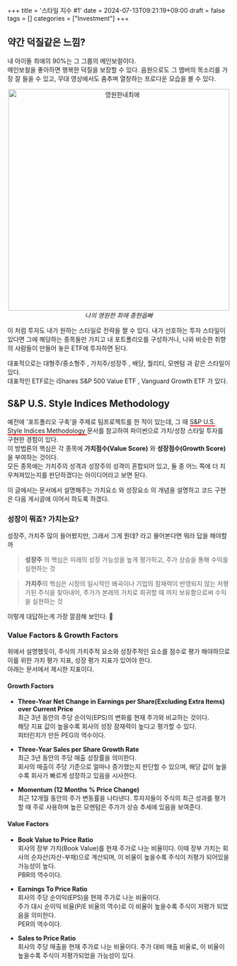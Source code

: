 +++
title = '스타일 지수 #1'
date = 2024-07-13T09:21:19+09:00
draft = false
tags = []
categories = ["Investment"]
+++

## 약간 덕질같은 느낌?
내 아이돌 최애의 90%는 그 그룹의 메인보컬이다.  
메인보컬을 좋아하면 행복한 덕질을 보장할 수 있다. 음원으로도 그 멤버의 목소리를 가장 잘 들을 수 있고, 무대 영상에서도 춤추며 열창하는 프로다운 모습을 볼 수 있다.  

<p align="center">
<img src="/images/Investment/jh.jpg" alt="영원한내최애" width="500">
<em> 나의 영원한 최애 종현옵빠 </em>
</p>




이 처럼 투자도 내가 원하는 스타일로 전략을 짤 수 있다. 내가 선호하는 투자 스타일이 있다면 그에 해당하는 종목들만 가지고 내 포트폴리오를 구성하거나, 나와 비슷한 취향의 사람들이 만들어 놓은 ETF에 투자하면 된다.  

대표적으로는 대형주/중소형주 , 가치주/성장주 , 배당, 퀄리티, 모멘텀 과 같은 스타일이 있다.   
대표적인 ETF로는 iShares S&P 500 Value ETF , Vanguard Growth ETF 가 있다. 

## S&P U.S. Style Indices Methodology
예전에 '포트폴리오 구축'을 주제로 팀프로젝트를 한 적이 있는데, 그 때 
<span style="text-decoration:none; border-bottom:2px solid red;">
    <a href="https://github.com/Solxcero/ubion-3rd/blob/main/Project1/methodology-sp-us-style.pdf" style="text-decoration:none; color:inherit;"  target="_blank">
        S&P U.S. Style Indices Methodology
    </a>
</span>
 문서를 참고하여 파이썬으로 가치/성장 스타일 투자를 구현한 경험이 있다.   
이 방법론의 핵심은 각 종목에 **가치점수(Value Score)** 와 **성장점수(Growth Score)** 을 부여하는 것이다.  
모든 종목에는 가치주의 성격과 성장주의 성격이 혼합되어 있고, 둘 중 어느 쪽에 더 치우쳐져있는지를 판단하겠다는 아이디어라고 보면 된다.  

이 글에서는 문서에서 설명해주는 가치요소 와 성장요소 의 개념을 설명하고 코드 구현은 다음 게시글에 이어서 하도록 하겠다. 

### 성장이 뭐죠? 가치는요?
성장주, 가치주 많이 들어봤지만, 그래서 그게 뭔데? 라고 물어본다면 뭐라 답을 해야할까  

> **성장주** 의 핵심은 미래의 성장 가능성을 높게 평가하고, 주가 상승을 통해 수익을 실현하는 것   

> **가치주**의 핵심은 시장의 일시적인 왜곡이나 기업의 잠재력이 반영되지 않는 저평가된 주식을 찾아내어, 주가가 본래의 가치로 회귀할 때 까지 보유함으로써 수익을 실현하는 것 

이렇게 대답하는게 가장 깔끔해 보인다. 😤

### Value Factors & Growth Factors  

위에서 설명했듯이, 주식의 가치주적 요소와 성장주적인 요소를 점수로 평가 해야하므로 이를 위한 가치 평가 지표, 성장 평가 지표가 있어야 한다.  
아래는 문서에서 제시한 지표이다.   

#### **Growth Factors**
- **Three-Year Net Change in Earnings per Share(Excluding Extra Items) over Current Price**  
    최근 3년 동안의 주당 순이익(EPS)의 변화를 현재 주가와 비교하는 것이다.   
    해당 지표 값이 높을수록 회사의 성장 잠재력이 높다고 평가할 수 있다.  
    피터린치가 만든 PEG의 역수이다. 

- **Three-Year Sales per Share Growth Rate**  
    최근 3년 동안의 주당 매출 성장률을 의미한다.  
    회사의 매출이 주당 기준으로 얼마나 증가했는지 판단할 수 있으며, 해당 값이 높을수록 회사가 빠르게 성장하고 있음을 시사한다.  

- **Momentum (12 Months % Price Change)**  
    최근 12개월 동안의 주가 변동률을 나타낸다. 
    투자자들이 주식의 최근 성과를 평가할 때 주로 사용하며 높은 모멘텀은 주가가 상승 추세에 있음을 보여준다. 

#### **Value Factors**
- **Book Value to Price Ratio**  
    회사의 장부 가치(Book Value)를 현재 주가로 나눈 비율이다. 
    이때 장부 가치는 회사의 순자산(자산-부채)으로 계산되며, 이 비율이 높을수록 주식이 저평가 되어있을 가능성이 높다.  
    PBR의 역수이다. 

- **Earnings To Price Ratio**  
    회사의 주당 순이익(EPS)을 현재 주가로 나눈 비율이다.  
    주가 대시 순이익 비율(P/E 비율의 역수)로 이 비율이 높을수록 주식이 저평가 되었음을 의미한다.    
    PER의 역수이다. 

- **Sales to Price Ratio**  
    회사의 주당 매출을 현재 주가로 나눈 비율이다. 
    주가 대비 매출 비율로, 이 비율이 높을수록 주식이 저평가되었을 가능성이 있다. 


